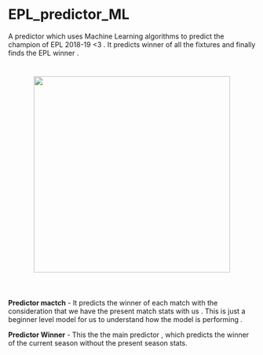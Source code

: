 
# EPL_predictor_ML
A predictor  which uses Machine Learning algorithms to predict the champion of EPL 2018-19  &lt;3 . It predicts winner of all the fixtures and finally finds the EPL winner . 

<h1 align="center">
	<img width="400" src="https://upload.wikimedia.org/wikipedia/en/thumb/f/f2/Premier_League_Logo.svg/1200px-Premier_League_Logo.svg.png">
	<br>
	<br>
</h1>

**Predictor mactch** - It predicts the winner of each match with the consideration that we have the present match stats with us . This is just a beginner level model for us to understand how the model is performing .

**Predictor Winner** - This the the main predictor , which predicts the winner of the current season without the present season stats.

